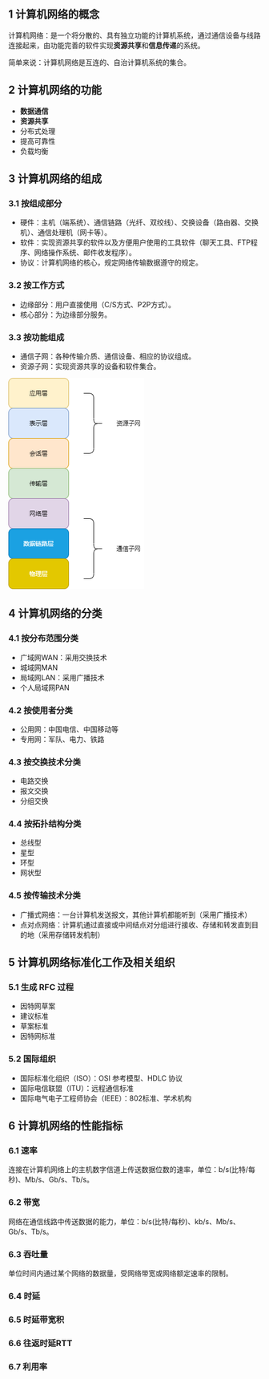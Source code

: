 ## 1 计算机网络的概念

计算机网络：是一个将分散的、具有独立功能的计算机系统，通过通信设备与线路连接起来，由功能完善的软件实现**资源共享**和**信息传递**的系统。

简单来说：计算机网络是互连的、自治计算机系统的集合。

## 2 计算机网络的功能

* **数据通信**
* **资源共享**
* 分布式处理
* 提高可靠性
* 负载均衡

## 3 计算机网络的组成

### 3.1 按组成部分

* 硬件：主机（端系统）、通信链路（光纤、双绞线）、交换设备（路由器、交换机）、通信处理机（网卡等）。
* 软件：实现资源共享的软件以及方便用户使用的工具软件（聊天工具、FTP程序、网络操作系统、邮件收发程序）。
* 协议：计算机网络的核心，规定网络传输数据遵守的规定。

### 3.2 按工作方式

* 边缘部分：用户直接使用（C/S方式、P2P方式）。
* 核心部分：为边缘部分服务。

### 3.3 按功能组成

* 通信子网：各种传输介质、通信设备、相应的协议组成。
* 资源子网：实现资源共享的设备和软件集合。

![](../asset/计算机功能.png)

 

## 4 计算机网络的分类

### 4.1 按分布范围分类

* 广域网WAN：采用交换技术
* 城域网MAN
* 局域网LAN：采用广播技术
* 个人局域网PAN

### 4.2 按使用者分类

* 公用网：中国电信、中国移动等
* 专用网：军队、电力、铁路

### 4.3 按交换技术分类

* 电路交换
* 报文交换
* 分组交换

### 4.4 按拓扑结构分类

* 总线型
* 星型
* 环型
* 网状型

### 4.5 按传输技术分类

* 广播式网络：一台计算机发送报文，其他计算机都能听到（采用广播技术）
* 点对点网络：计算机通过直接或中间结点对分组进行接收、存储和转发直到目的地（采用存储转发机制）

## 5 计算机网络标准化工作及相关组织

### 5.1 生成 RFC 过程

* 因特网草案
* 建议标准
* 草案标准
* 因特网标准

### 5.2 国际组织

* 国际标准化组织（ISO）：OSI 参考模型、HDLC 协议
* 国际电信联盟（ITU）：远程通信标准
* 国际电气电子工程师协会（IEEE）：802标准、学术机构

## 6 计算机网络的性能指标

### 6.1 速率

连接在计算机网络上的主机数字信道上传送数据位数的速率，单位：b/s(比特/每秒)、Mb/s、Gb/s、Tb/s。

### 6.2 带宽

网络在通信线路中传送数据的能力，单位：b/s(比特/每秒)、kb/s、Mb/s、Gb/s、Tb/s。

### 6.3 吞吐量

单位时间内通过某个网络的数据量，受网络带宽或网络额定速率的限制。

### 6.4 时延

### 6.5 时延带宽积

### 6.6 往返时延RTT

### 6.7 利用率